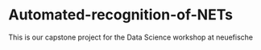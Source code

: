 # Automated-recognition-of-NETs
This is our capstone project for the Data Science workshop at neuefische
